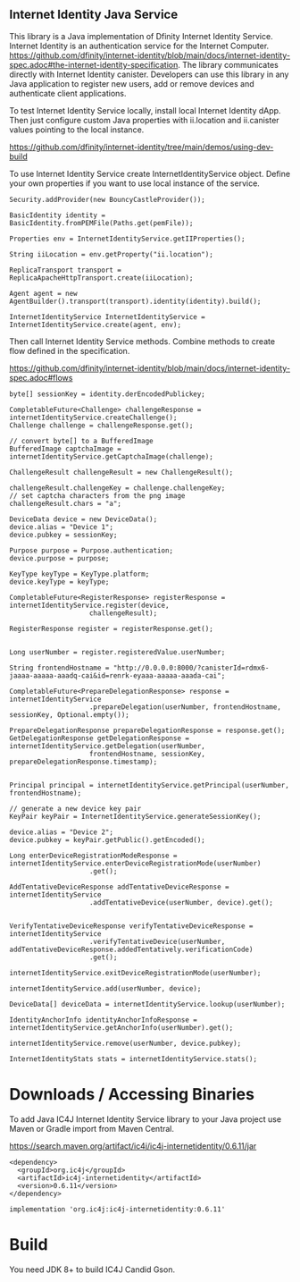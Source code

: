 ## Internet Identity Java Service 

This library is a Java implementation of Dfinity Internet Identity Service. Internet Identity is an authentication service for the Internet Computer.
<a href="https://github.com/dfinity/internet-identity/blob/main/docs/internet-identity-spec.adoc#the-internet-identity-specification">https://github.com/dfinity/internet-identity/blob/main/docs/internet-identity-spec.adoc#the-internet-identity-specification</a>. The library communicates directly with Internet Identity canister. Developers can use this library in any Java application to register new users, add or remove devices and authenticate client applications.

To test Internet Identity Service locally, install local Internet Identity dApp. Then just configure custom Java properties with ii.location and ii.canister values pointing to the local instance.

<a href="https://github.com/dfinity/internet-identity/tree/main/demos/using-dev-build">https://github.com/dfinity/internet-identity/tree/main/demos/using-dev-build</a>

To use Internet Identity Service create InternetIdentityService object. Define your own properties if you want to use local instance of the service. 

```
Security.addProvider(new BouncyCastleProvider());
		
BasicIdentity identity = BasicIdentity.fromPEMFile(Paths.get(pemFile));
		
Properties env = InternetIdentityService.getIIProperties();

String iiLocation = env.getProperty("ii.location");
		
ReplicaTransport transport = ReplicaApacheHttpTransport.create(iiLocation);

Agent agent = new AgentBuilder().transport(transport).identity(identity).build();

InternetIdentityService InternetIdentityService = InternetIdentityService.create(agent, env);

```
Then call Internet Identity Service methods. Combine methods to create flow defined in the specification. 

<a href="https://github.com/dfinity/internet-identity/blob/main/docs/internet-identity-spec.adoc#flows">https://github.com/dfinity/internet-identity/blob/main/docs/internet-identity-spec.adoc#flows</a>

```
byte[] sessionKey = identity.derEncodedPublickey;

CompletableFuture<Challenge> challengeResponse = internetIdentityService.createChallenge();
Challenge challenge = challengeResponse.get();

// convert byte[] to a BufferedImage
BufferedImage captchaImage = internetIdentityService.getCaptchaImage(challenge);

ChallengeResult challengeResult = new ChallengeResult();

challengeResult.challengeKey = challenge.challengeKey;
// set captcha characters from the png image
challengeResult.chars = "a";

DeviceData device = new DeviceData();
device.alias = "Device 1";
device.pubkey = sessionKey;

Purpose purpose = Purpose.authentication;
device.purpose = purpose;

KeyType keyType = KeyType.platform;
device.keyType = keyType;

CompletableFuture<RegisterResponse> registerResponse = internetIdentityService.register(device,
					challengeResult);

RegisterResponse register = registerResponse.get();


Long userNumber = register.registeredValue.userNumber;

String frontendHostname = "http://0.0.0.0:8000/?canisterId=rdmx6-jaaaa-aaaaa-aaadq-cai&id=renrk-eyaaa-aaaaa-aaada-cai";

CompletableFuture<PrepareDelegationResponse> response = internetIdentityService
					.prepareDelegation(userNumber, frontendHostname, sessionKey, Optional.empty());

PrepareDelegationResponse prepareDelegationResponse = response.get();
GetDelegationResponse getDelegationResponse = internetIdentityService.getDelegation(userNumber,
					frontendHostname, sessionKey, prepareDelegationResponse.timestamp);


Principal principal = internetIdentityService.getPrincipal(userNumber, frontendHostname);

// generate a new device key pair
KeyPair keyPair = InternetIdentityService.generateSessionKey();

device.alias = "Device 2";
device.pubkey = keyPair.getPublic().getEncoded();

Long enterDeviceRegistrationModeResponse = internetIdentityService.enterDeviceRegistrationMode(userNumber)
					.get();

AddTentativeDeviceResponse addTentativeDeviceResponse = internetIdentityService
					.addTentativeDevice(userNumber, device).get();


VerifyTentativeDeviceResponse verifyTentativeDeviceResponse = internetIdentityService
					.verifyTentativeDevice(userNumber, addTentativeDeviceResponse.addedTentatively.verificationCode)
					.get();

internetIdentityService.exitDeviceRegistrationMode(userNumber);

internetIdentityService.add(userNumber, device);

DeviceData[] deviceData = internetIdentityService.lookup(userNumber);

IdentityAnchorInfo identityAnchorInfoResponse = internetIdentityService.getAnchorInfo(userNumber).get();

internetIdentityService.remove(userNumber, device.pubkey);

InternetIdentityStats stats = internetIdentityService.stats();
```


# Downloads / Accessing Binaries

To add Java IC4J Internet Identity Service library to your Java project use Maven or Gradle import from Maven Central.

<a href="https://search.maven.org/artifact/ic4j/ic4j-internetidentity/0.6.11/jar">
https://search.maven.org/artifact/ic4j/ic4j-internetidentity/0.6.11/jar
</a>

```
<dependency>
  <groupId>org.ic4j</groupId>
  <artifactId>ic4j-internetidentity</artifactId>
  <version>0.6.11</version>
</dependency>
```

```
implementation 'org.ic4j:ic4j-internetidentity:0.6.11'
```


# Build

You need JDK 8+ to build IC4J Candid Gson.
